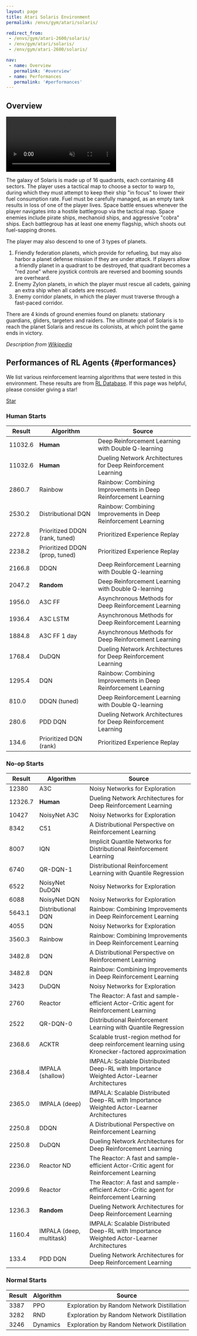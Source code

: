 ```yaml
---
layout: page
title: Atari Solaris Environment
permalink: /envs/gym/atari/solaris/

redirect_from:
 - /envs/gym/atari-2600/solaris/
 - /env/gym/atari/solaris/
 - /env/gym/atari-2600/solaris/

nav:
 - name: Overview
   permalink: '#overview'
 - name: Performances
   permalink: '#performances'
---
```



## Overview

<video autoplay muted loop controls>
  <source src="{{ 'assets/_pages/envs/gym/atari/solaris.mp4' | absolute_url }}" type="video/mp4">
</video>

The galaxy of Solaris is made up of 16 quadrants, each containing 48 sectors. The player uses a tactical map to choose a sector to warp to, during which they must attempt to keep their ship "in focus" to lower their fuel consumption rate. Fuel must be carefully managed, as an empty tank results in loss of one of the player lives. Space battle ensues whenever the player navigates into a hostile battlegroup via the tactical map. Space enemies include pirate ships, mechanoid ships, and aggressive "cobra" ships. Each battlegroup has at least one enemy flagship, which shoots out fuel-sapping drones.

The player may also descend to one of 3 types of planets.

1. Friendly federation planets, which provide for refueling, but may also harbor a planet defense mission if they are under attack. If players allow a friendly planet in a quadrant to be destroyed, that quadrant becomes a "red zone" where joystick controls are reversed and booming sounds are overheard.
2. Enemy Zylon planets, in which the player must rescue all cadets, gaining an extra ship when all cadets are rescued.
3. Enemy corridor planets, in which the player must traverse through a fast-paced corridor.

There are 4 kinds of ground enemies found on planets: stationary guardians, gliders, targeters and raiders. The ultimate goal of Solaris is to reach the planet Solaris and rescue its colonists, at which point the game ends in victory.

*Description from [Wikipedia](https://en.wikipedia.org/wiki/Solaris_(video_game))*


## Performances of RL Agents {#performances}

We list various reinforcement learning algorithms that were tested in this environment. These results are from [RL Database](https://github.com/seungjaeryanlee/rldb). If this page was helpful, please consider giving a star!

<!-- Place this tag where you want the button to render. -->
<a class="github-button" href="https://github.com/seungjaeryanlee/rldb" data-icon="octicon-star" data-size="large" data-show-count="true" aria-label="Star seungjaeryanlee/rldb on GitHub">Star</a>
<!-- Place this tag in your head or just before your close body tag. -->
<script async defer src="https://buttons.github.io/buttons.js"></script>

### Human Starts

| Result | Algorithm | Source |
|--------|-----------|--------|
| 11032.6 | **Human** | Deep Reinforcement Learning with Double Q-learning |
| 11032.6 | **Human** | Dueling Network Architectures for Deep Reinforcement Learning |
| 2860.7 | Rainbow | Rainbow: Combining Improvements in Deep Reinforcement Learning |
| 2530.2 | Distributional DQN | Rainbow: Combining Improvements in Deep Reinforcement Learning |
| 2272.8 | Prioritized DDQN (rank, tuned) | Prioritized Experience Replay |
| 2238.2 | Prioritized DDQN (prop, tuned) | Prioritized Experience Replay |
| 2166.8 | DDQN | Deep Reinforcement Learning with Double Q-learning |
| 2047.2 | **Random** | Deep Reinforcement Learning with Double Q-learning |
| 1956.0 | A3C FF | Asynchronous Methods for Deep Reinforcement Learning |
| 1936.4 | A3C LSTM | Asynchronous Methods for Deep Reinforcement Learning |
| 1884.8 | A3C FF 1 day | Asynchronous Methods for Deep Reinforcement Learning |
| 1768.4 | DuDQN | Dueling Network Architectures for Deep Reinforcement Learning |
| 1295.4 | DQN | Rainbow: Combining Improvements in Deep Reinforcement Learning |
| 810.0 | DDQN (tuned) | Deep Reinforcement Learning with Double Q-learning |
| 280.6 | PDD DQN | Dueling Network Architectures for Deep Reinforcement Learning |
| 134.6 | Prioritized DQN (rank) | Prioritized Experience Replay |


### No-op Starts

| Result | Algorithm | Source |
|--------|-----------|--------|
| 12380 | A3C | Noisy Networks for Exploration |
| 12326.7 | **Human** | Dueling Network Architectures for Deep Reinforcement Learning |
| 10427 | NoisyNet A3C | Noisy Networks for Exploration |
| 8342 | C51 | A Distributional Perspective on Reinforcement Learning |
| 8007 | IQN | Implicit Quantile Networks for Distributional Reinforcement Learning |
| 6740 | QR-DQN-1 | Distributional Reinforcement Learning with Quantile Regression |
| 6522 | NoisyNet DuDQN | Noisy Networks for Exploration |
| 6088 | NoisyNet DQN | Noisy Networks for Exploration |
| 5643.1 | Distributional DQN | Rainbow: Combining Improvements in Deep Reinforcement Learning |
| 4055 | DQN | Noisy Networks for Exploration |
| 3560.3 | Rainbow | Rainbow: Combining Improvements in Deep Reinforcement Learning |
| 3482.8 | DQN | A Distributional Perspective on Reinforcement Learning |
| 3482.8 | DQN | Rainbow: Combining Improvements in Deep Reinforcement Learning |
| 3423 | DuDQN | Noisy Networks for Exploration |
| 2760 | Reactor | The Reactor: A fast and sample-efficient Actor-Critic agent for Reinforcement Learning |
| 2522 | QR-DQN-0 | Distributional Reinforcement Learning with Quantile Regression |
| 2368.6 | ACKTR | Scalable trust-region method for deep reinforcement learning using Kronecker-factored approximation |
| 2368.4 | IMPALA (shallow) | IMPALA: Scalable Distributed Deep-RL with Importance Weighted Actor-Learner Architectures |
| 2365.0 | IMPALA (deep) | IMPALA: Scalable Distributed Deep-RL with Importance Weighted Actor-Learner Architectures |
| 2250.8 | DDQN | A Distributional Perspective on Reinforcement Learning |
| 2250.8 | DuDQN | Dueling Network Architectures for Deep Reinforcement Learning |
| 2236.0 | Reactor ND | The Reactor: A fast and sample-efficient Actor-Critic agent for Reinforcement Learning |
| 2099.6 | Reactor | The Reactor: A fast and sample-efficient Actor-Critic agent for Reinforcement Learning |
| 1236.3 | **Random** | Dueling Network Architectures for Deep Reinforcement Learning |
| 1160.4 | IMPALA (deep, multitask) | IMPALA: Scalable Distributed Deep-RL with Importance Weighted Actor-Learner Architectures |
| 133.4 | PDD DQN | Dueling Network Architectures for Deep Reinforcement Learning |


### Normal Starts

| Result | Algorithm | Source |
|--------|-----------|--------|
| 3387 | PPO | Exploration by Random Network Distillation |
| 3282 | RND | Exploration by Random Network Distillation |
| 3246 | Dynamics | Exploration by Random Network Distillation |

